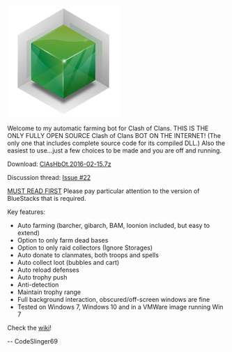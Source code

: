 ![](/WikiImages/Icon.png?raw=true)

Welcome to my automatic farming bot for Clash of Clans.
THIS IS THE ONLY FULLY OPEN SOURCE Clash of Clans BOT ON THE INTERNET! (The only one that includes complete source code for its compiled DLL.) Also the easiest to use...just a few choices to be made and you are off and running.

Download: [ClAsHbOt.2016-02-15.7z](https://github.com/CodeSlinger69/ClAsHbOt/releases/download/20160215/ClAsHbOt.2016-02-15.7z)

Discussion thread: [Issue #22](https://github.com/CodeSlinger69/ClAsHbOt/issues/22)

[MUST READ FIRST](https://github.com/CodeSlinger69/ClAsHbOt/wiki/Install)  Please pay particular attention to the version of BlueStacks that is required.

Key features:
- Auto farming (barcher, gibarch, BAM, loonion included, but easy to extend)
- Option to only farm dead bases
- Option to only raid collectors (Ignore Storages)
- Auto donate to clanmates, both troops and spells
- Auto collect loot (bubbles and cart)
- Auto reload defenses
- Auto trophy push
- Anti-detection
- Maintain trophy range
- Full background interaction, obscured/off-screen windows are fine
- Tested on Windows 7, Windows 10 and in a VMWare image running Win 7

Check the [wiki](https://github.com/CodeSlinger69/ClAsHbOt/wiki)!

-- CodeSlinger69

